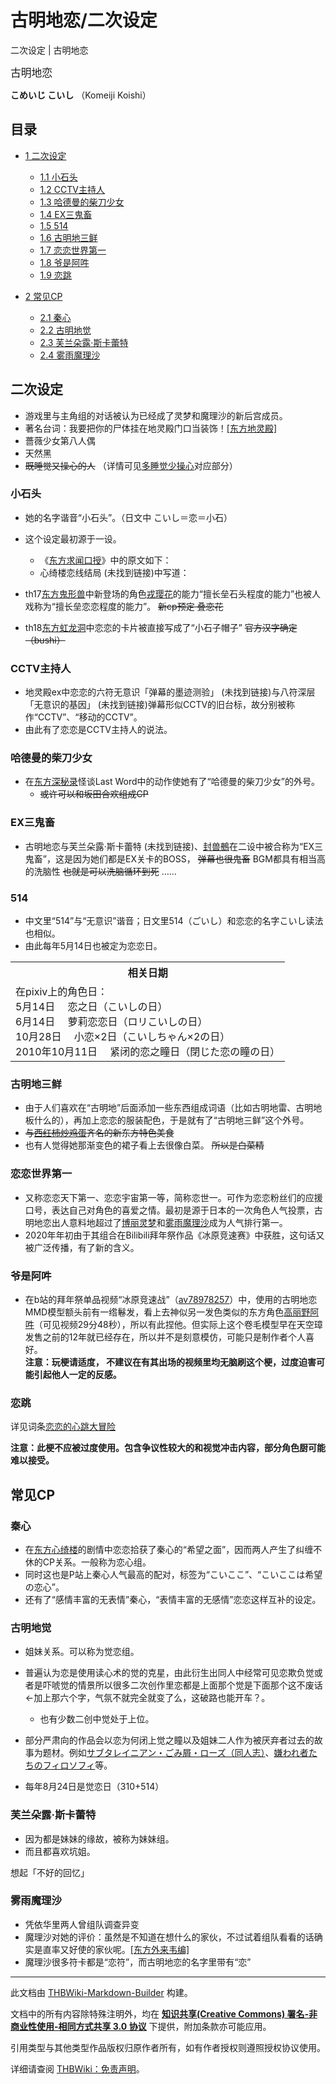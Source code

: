 # 古明地恋/二次设定

<!-- source html: G:\repos\THBWiki-Markdown-Builder\THBWikiMarkdown\Temp\main\5\5d\ns0%3A%E5%8F%A4%E6%98%8E%E5%9C%B0%E6%81%8B%2F%E4%BA%8C%E6%AC%A1%E8%AE%BE%E5%AE%9A.html -->

二次设定 | 古明地恋

  
<big>古明地恋</big>  

 **こめいじ こいし** （Komeiji Koishi）
  

## 目录

- [1 二次设定](#二次设定)

  - [1.1 小石头](#小石头)
  - [1.2 CCTV主持人](#CCTV主持人)
  - [1.3 哈德曼的柴刀少女](#哈德曼的柴刀少女)
  - [1.4 EX三鬼畜](#EX三鬼畜)
  - [1.5 514](#514)
  - [1.6 古明地三鲜](#古明地三鲜)
  - [1.7 恋恋世界第一](#恋恋世界第一)
  - [1.8 爷是阿吽](#爷是阿吽)
  - [1.9 恋跳](#恋跳)



- [2 常见CP](#常见CP)

  - [2.1 秦心](#秦心)
  - [2.2 古明地觉](#古明地觉)
  - [2.3 芙兰朵露·斯卡蕾特](#芙兰朵露·斯卡蕾特)
  - [2.4 雾雨魔理沙](#雾雨魔理沙)







## 二次设定
- 游戏里与主角组的对话被认为已经成了灵梦和魔理沙的新后宫成员。
- 著名台词：我要把你的尸体挂在地灵殿门口当装饰！[&#91;东方地灵殿&#93;](./游戏对话-东方地灵殿-雾雨魔理沙（河城荷取支援）_ExStory.md)
- 薔薇少女第八人偶
- 天然黑
-  ~~既睡觉又操心的人~~ （详情可见[多睡觉少操心](./多睡觉_少操心.md)对应部分）

### 小石头
- 她的名字谐音“小石头”。（日文中 こいし＝恋＝小石）
- 这个设定最初源于一设。
  - 《[东方求闻口授](./东方求闻口授-古明地恋.md)》中的原文如下：<unsupported html=blockquote>
  - 心绮楼恋线结局 (未找到链接)中写道：<unsupported html=blockquote>

- th17[东方鬼形兽](./东方鬼形兽.md)中新登场的角色[戎璎花](./戎璎花.md)的能力“擅长垒石头程度的能力”也被人戏称为“擅长垒恋恋程度的能力”。 ~~新cp预定 叠恋花~~ 
- th18[东方虹龙洞](./东方虹龙洞.md)中恋恋的卡片被直接写成了“小石子帽子” ~~官方汉字确定（bushi）~~ 

### CCTV主持人
- 地灵殿ex中恋恋的六符无意识「弹幕的墨迹测验」 (未找到链接)与八符深层「无意识的基因」 (未找到链接)弹幕形似CCTV的旧台标，故分别被称作“CCTV”、“移动的CCTV”。
- 由此有了恋恋是CCTV主持人的说法。

### 哈德曼的柴刀少女
- 在[东方深秘录](./东方深秘录.md)怪谈Last Word中的动作使她有了“哈德曼的柴刀少女”的外号。
  -  ~~或许可以和坂田合欢组成CP~~ 


### EX三鬼畜
- 古明地恋与芙兰朵露·斯卡蕾特 (未找到链接)、[封兽鵺](./封兽鵺.md)在二设中被合称为“EX三鬼畜”，这是因为她们都是EX关卡的BOSS， ~~弹幕也很鬼畜~~ BGM都具有相当高的洗脑性 ~~也就是可以洗脑循环到死~~ ……

### 514
- 中文里“514”与“无意识”谐音；日文里514（ごいし）和恋恋的名字こいし读法也相似。
- 由此每年5月14日也被定为恋恋日。


<table>

<tbody><tr>
<th>相关日期
</th></tr>
<tr>
<td>在pixiv上的角色日：<br>5月14日 	　恋之日（こいしの日）<br>6月14日 	　萝莉恋恋日（ロリこいしの日）<br>10月28日 	　小恋×2日（こいしちゃん×2の日）<br>2010年10月11日 	　紧闭的恋之瞳日（閉じた恋の瞳の日） <br>
</td></tr></tbody></table>


### 古明地三鲜
- 由于人们喜欢在“古明地”后面添加一些东西组成词语（比如古明地雷、古明地板什么的），再加上恋恋的服装配色，于是就有了“古明地三鲜”这个外号。
-  ~~与[西红柿炒鸡蛋](./芙兰朵露·斯卡蕾特-二次设定.md)齐名的新东方特色美食~~ 
- 也有人觉得她那渐变色的裙子看上去很像白菜。 ~~所以是白菜精~~ 

### 恋恋世界第一
- 又称恋恋天下第一、恋恋宇宙第一等，简称恋世一。可作为恋恋粉丝们的应援口号，表达自己对角色的喜爱之情。最初是源于日本的一次角色人气投票，古明地恋出人意料地超过了[博丽灵梦](./博丽灵梦.md)和[雾雨魔理沙](./雾雨魔理沙.md)成为人气排行第一。
- 2020年年初由于其组合在Bilibili拜年祭作品《冰原竞速赛》中获胜，这句话又被广泛传播，有了新的含义。

### 爷是阿吽
- 在b站的拜年祭单品视频“冰原竞速战”（[av78978257](https://www.bilibili.com/video/av78978257)）中，使用的古明地恋MMD模型额头前有一绺鬈发，看上去神似另一发色类似的东方角色[高丽野阿吽](./高丽野阿吽.md)（可见视频29分48秒），所以有此捏他。但实际上这个卷毛模型早在天空璋发售之前的12年就已经存在，所以并不是刻意模仿，可能只是制作者个人喜好。  
 **注意：玩梗请适度， 不建议在有其出场的视频里均无脑刷这个梗，过度迫害可能引起他人一定的反感。** 

### 恋跳
  
详见词条[恋恋的心跳大冒险](./恋恋的心跳大冒险.md)
  
 **注意：此梗不应被过度使用。包含争议性较大的和视觉冲击内容，部分角色厨可能难以接受。** 
  

## 常见CP
### 秦心
- 在[东方心绮楼](./东方心绮楼.md)的剧情中恋恋拾获了秦心的“希望之面”，因而两人产生了纠缠不休的CP关系。一般称为恋心组。
- 同时这也是P站上秦心人气最高的配对，标签为“こいここ”、“こいここは希望の恋心”。
- 还有了“感情丰富的无表情”秦心，“表情丰富的无感情”恋恋这样互补的设定。

### 古明地觉
- 姐妹关系。可以称为觉恋组。
- 普遍认为恋是使用读心术的觉的克星，由此衍生出同人中经常可见恋欺负觉或者是吓唬觉的情景所以很多二次创作里恋都是上面那个觉是下面那个这不废话←加上那六个字，气氛不就完全就变了么，这破路也能开车？。
  - 也有少数二创中觉处于上位。

- 部分严肃向的作品会以恋为何闭上觉之瞳以及姐妹二人作为被厌弃者过去的故事为题材。例如[サブタレイニアン・ごみ屑・ローズ（同人志）](./サブタレイニアン・ごみ屑・ローズ（同人志）.md)、[嫌われ者たちのフィロソフィ](./嫌われ者たちのフィロソフィ.md)等。
- 每年8月24日是觉恋日（310+514）

### 芙兰朵露·斯卡蕾特
- 因为都是妹妹的缘故，被称为妹妹组。
- 而且都喜欢坑姐。

  
想起「不好的回忆」
  

### 雾雨魔理沙
- 凭依华里两人曾组队调查异变
- 魔理沙对她的评价：虽然是不知道在想什么的家伙，不过试着组队看看的话确实是直率又好使的家伙呢。[&#91;东方外来韦编&#93;](./东方外来韦编-2018_Spring!-地灵殿交叉评论.md)
- 魔理沙很多符卡都是“恋符”，而古明地恋的名字里带有“恋”





---

此文档由 [THBWiki-Markdown-Builder](https://github.com/Delsin-Yu/THBWiki-Markdown-Builder) 构建。

文档中的所有内容除特殊注明外，均在 [**知识共享(Creative Commons) 署名-非商业性使用-相同方式共享 3.0 协议**](https://creativecommons.org/licenses/by-sa/3.0/deed.zh-hans) 下提供，附加条款亦可能应用。

引用类型与其他类型作品版权归原作者所有，如有作者授权则遵照授权协议使用。

详细请查阅 [THBWiki：免责声明](https://thbwiki.cc/THBWiki:%E5%85%8D%E8%B4%A3%E5%A3%B0%E6%98%8E)。

